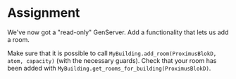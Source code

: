 # Assignment

We've now got a "read-only" GenServer. Add a functionality that lets us add a room.

Make sure that it is possible to call `MyBuilding.add_room(ProximusBlokD, atom, capacity)` (with the necessary guards). Check that your room has been added with `MyBuilding.get_rooms_for_building(ProximusBlokD)`.
